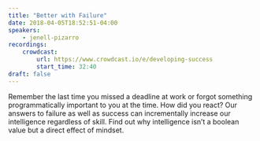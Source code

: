 ```yaml
---
title: "Better with Failure"
date: 2018-04-05T18:52:51-04:00
speakers:
    - jenell-pizarro
recordings:
    crowdcast:
        url: https://www.crowdcast.io/e/developing-success
        start_time: 32:40
draft: false
---
```


Remember the last time you missed a deadline at work or forgot something programmatically important to you at the time. How did you react? Our answers to failure as well as success can incrementally increase our intelligence regardless of skill. Find out why intelligence isn’t a boolean value but a direct effect of mindset. 